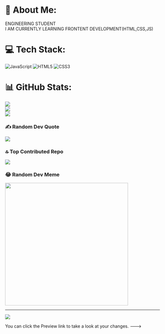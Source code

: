 # 💫 About Me:
ENGINEERING STUDENT<br>I AM CURRENTLY LEARNING FRONTENT DEVELOPMENT(HTML,CSS,JS)


# 💻 Tech Stack:
![JavaScript](https://img.shields.io/badge/javascript-%23323330.svg?style=for-the-badge&logo=javascript&logoColor=%23F7DF1E) ![HTML5](https://img.shields.io/badge/html5-%23E34F26.svg?style=for-the-badge&logo=html5&logoColor=white) ![CSS3](https://img.shields.io/badge/css3-%231572B6.svg?style=for-the-badge&logo=css3&logoColor=white)
# 📊 GitHub Stats:
![](https://github-readme-stats.vercel.app/api?username=CHEKUTHAN-ZER&theme=highcontrast&hide_border=false&include_all_commits=false&count_private=false)<br/>
![](https://github-readme-streak-stats.herokuapp.com/?user=CHEKUTHAN-ZER&theme=highcontrast&hide_border=false)<br/>
![](https://github-readme-stats.vercel.app/api/top-langs/?username=CHEKUTHAN-ZER&theme=highcontrast&hide_border=false&include_all_commits=false&count_private=false&layout=compact)

### ✍️ Random Dev Quote
![](https://quotes-github-readme.vercel.app/api?type=horizontal&theme=radical)

### 🔝 Top Contributed Repo
![](https://github-contributor-stats.vercel.app/api?username=CHEKUTHAN-ZER&limit=5&theme=dark&combine_all_yearly_contributions=true)

### 😂 Random Dev Meme
<img src='https://randommeme-five.vercel.app/' style="height: 400px;"/>

---
[![](https://visitcount.itsvg.in/api?id=CHEKUTHAN-ZER&icon=5&color=11)](https://visitcount.itsvg.in)

<!-- Proudly created with GPRM ( https://gprm.itsvg.in ) -->
You can click the Preview link to take a look at your changes.
--->
